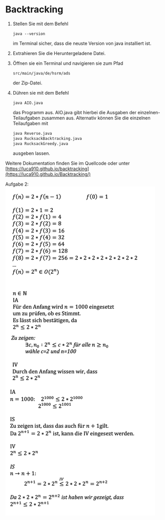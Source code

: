 # Backtracking

1. Stellen Sie mit dem Befehl
   ```
   java --version
   ```
   im Terminal sicher, dass die neuste Version von java installiert ist.
4. Extrahieren Sie die Heruntergeladene Datei.
5. Öffnen sie ein Terminal und navigieren sie zum Pfad 
   ```
   src/main/java/de/hsrm/ads
   ```
   der Zip-Datei.
   
7. Dühren sie mit dem Befehl 
   ```
   java AIO.java
   ```
   das Programm aus.
   AIO.java gibt hierbei die Ausgaben der einzelnen-Teilaufgaben zusammen aus.
   Alternativ können Sie die einzelnen Teilaufgaben mit 
   ```
   java Reverse.java
   java RucksackBacktracking.java
   java RucksackGreedy.java
   ```
   ausgeben lassen.

Weitere Dokumentation finden Sie im Quellcode oder unter [https://luca910.github.io/backtracking](https://luca910.github.io/Backtracking/)

Aufgabe 2:
![Aufgabe 2](https://github.com/luca910/Backtracking/blob/master/A2.png?raw=true)
